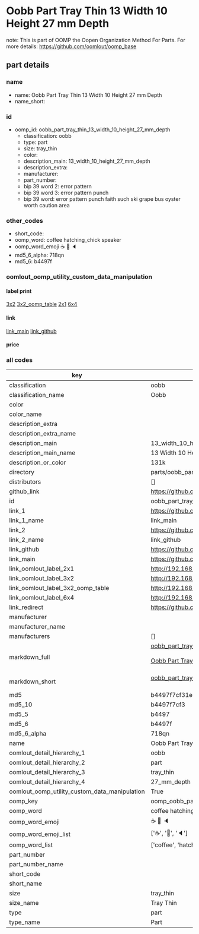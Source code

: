 # Oobb Part Tray Thin 13 Width 10 Height 27 mm Depth  

note: This is part of OOMP the Oopen Organization Method For Parts. For more details: https://github.com/oomlout/oomp_base

##  part details
  







### name
* name: Oobb Part Tray Thin 13 Width 10 Height 27 mm Depth
* name_short: 
### id
* oomp_id: oobb_part_tray_thin_13_width_10_height_27_mm_depth
  * classification: oobb
  * type: part
  * size: tray_thin
  * color: 
  * description_main: 13_width_10_height_27_mm_depth
  * description_extra: 
  * manufacturer: 
  * part_number: 
  * bip 39 word 2: error pattern
  * bip 39 word 3: error pattern punch
  * bip 39 word: error pattern punch faith such ski grape bus oyster worth caution area

### other_codes
* short_code: 
* oomp_word: coffee hatching_chick speaker
* oomp_word_emoji :coffee: :hatching_chick: :speaker:
* md5_6_alpha: 718qn
* md5_6: b4497f






### oomlout_oomp_utility_custom_data_manipulation
#### label print
[3x2](http://192.168.1.245:1112/?label=oomp%20718qn)
[3x2_oomp_table](http://192.168.1.108:1112/?label=oomp%20718qn)
[2x1](http://192.168.1.242:1112/?label=oomp%20718qn)
[6x4](http://192.168.1.55:1112/?label=oomp%20718qn)    

#### link

[link_main](https://github.com/oomlout/oomlout_oomp_version_1_messy/tree/main/parts/oobb_part_tray_thin_13_width_10_height_27_mm_depth) [link_github](https://github.com/oomlout/oomlout_oomp_version_1_messy/tree/main/parts/oobb_part_tray_thin_13_width_10_height_27_mm_depth)                             

#### price







### all codes 
| key | value |  
| --- | --- |  
| classification | oobb |  
| classification_name | Oobb |  
| color |  |  
| color_name |  |  
| description_extra |  |  
| description_extra_name |  |  
| description_main | 13_width_10_height_27_mm_depth |  
| description_main_name | 13 Width 10 Height 27 mm Depth |  
| description_or_color | 131k |  
| directory | parts/oobb_part_tray_thin_13_width_10_height_27_mm_depth |  
| distributors | [] |  
| github_link | https://github.com/oomlout/oomlout_oomp_part_src/tree/main/parts/oobb_part_tray_thin_13_width_10_height_27_mm_depth |  
| id | oobb_part_tray_thin_13_width_10_height_27_mm_depth |  
| link_1 | https://github.com/oomlout/oomlout_oomp_version_1_messy/tree/main/parts/oobb_part_tray_thin_13_width_10_height_27_mm_depth |  
| link_1_name | link_main |  
| link_2 | https://github.com/oomlout/oomlout_oomp_version_1_messy/tree/main/parts/oobb_part_tray_thin_13_width_10_height_27_mm_depth |  
| link_2_name | link_github |  
| link_github | https://github.com/oomlout/oomlout_oomp_version_1_messy/tree/main/parts/oobb_part_tray_thin_13_width_10_height_27_mm_depth |  
| link_main | https://github.com/oomlout/oomlout_oomp_version_1_messy/tree/main/parts/oobb_part_tray_thin_13_width_10_height_27_mm_depth |  
| link_oomlout_label_2x1 | http://192.168.1.242:1112/?label=oomp%20718qn |  
| link_oomlout_label_3x2 | http://192.168.1.245:1112/?label=oomp%20718qn |  
| link_oomlout_label_3x2_oomp_table | http://192.168.1.108:1112/?label=oomp%20718qn |  
| link_oomlout_label_6x4 | http://192.168.1.55:1112/?label=oomp%20718qn |  
| link_redirect | https://github.com/oomlout/oomlout_oomp_version_1_messy/tree/main/parts/oobb_part_tray_thin_13_width_10_height_27_mm_depth |  
| manufacturer |  |  
| manufacturer_name |  |  
| manufacturers | [] |  
| markdown_full | [oobb_part_tray_thin_13_width_10_height_27_mm_depth](none)<br>[](none)<br>[Oobb Part Tray Thin 13 Width 10 Height 27 Mm Depth](none)<br><br> |  
| markdown_short | [oobb_part_tray_thin_13_width_10_height_27_mm_depth](none)<br><br> |  
| md5 | b4497f7cf31eecbb296c35215ba85266 |  
| md5_10 | b4497f7cf3 |  
| md5_5 | b4497 |  
| md5_6 | b4497f |  
| md5_6_alpha | 718qn |  
| name | Oobb Part Tray Thin 13 Width 10 Height 27 mm Depth |  
| oomlout_detail_hierarchy_1 | oobb |  
| oomlout_detail_hierarchy_2 | part |  
| oomlout_detail_hierarchy_3 | tray_thin |  
| oomlout_detail_hierarchy_4 | 27_mm_depth |  
| oomlout_oomp_utility_custom_data_manipulation | True |  
| oomp_key | oomp_oobb_part_tray_thin_13_width_10_height_27_mm_depth |  
| oomp_word | coffee hatching_chick speaker |  
| oomp_word_emoji | :coffee: :hatching_chick: :speaker: |  
| oomp_word_emoji_list | [':coffee:', ':hatching_chick:', ':speaker:'] |  
| oomp_word_list | ['coffee', 'hatching_chick', 'speaker'] |  
| part_number |  |  
| part_number_name |  |  
| short_code |  |  
| short_name |  |  
| size | tray_thin |  
| size_name | Tray Thin |  
| type | part |  
| type_name | Part |  
